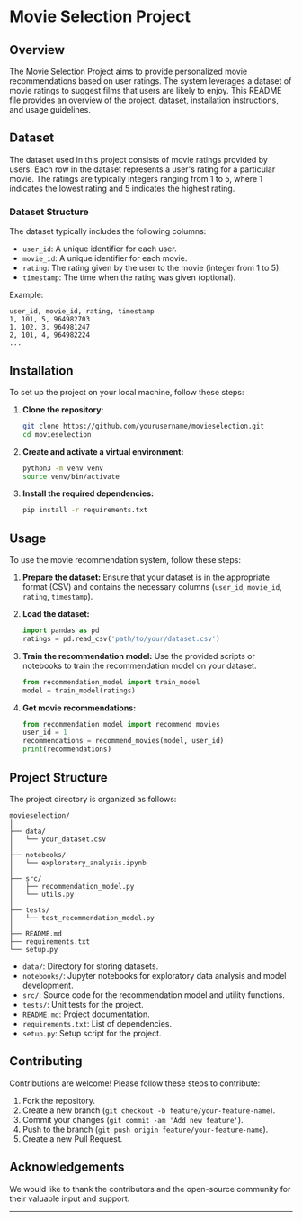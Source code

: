 # Movie Selection Project

## Overview
The Movie Selection Project aims to provide personalized movie recommendations based on user ratings. The system leverages a dataset of movie ratings to suggest films that users are likely to enjoy. This README file provides an overview of the project, dataset, installation instructions, and usage guidelines.

## Dataset
The dataset used in this project consists of movie ratings provided by users. Each row in the dataset represents a user's rating for a particular movie. The ratings are typically integers ranging from 1 to 5, where 1 indicates the lowest rating and 5 indicates the highest rating.

### Dataset Structure
The dataset typically includes the following columns:

- `user_id`: A unique identifier for each user.
- `movie_id`: A unique identifier for each movie.
- `rating`: The rating given by the user to the movie (integer from 1 to 5).
- `timestamp`: The time when the rating was given (optional).

Example:
```
user_id, movie_id, rating, timestamp
1, 101, 5, 964982703
1, 102, 3, 964981247
2, 101, 4, 964982224
...
```

## Installation
To set up the project on your local machine, follow these steps:

1. **Clone the repository:**
   ```sh
   git clone https://github.com/yourusername/movieselection.git
   cd movieselection
   ```

2. **Create and activate a virtual environment:**
   ```sh
   python3 -m venv venv
   source venv/bin/activate
   ```

3. **Install the required dependencies:**
   ```sh
   pip install -r requirements.txt
   ```

## Usage
To use the movie recommendation system, follow these steps:

1. **Prepare the dataset:** Ensure that your dataset is in the appropriate format (CSV) and contains the necessary columns (`user_id`, `movie_id`, `rating`, `timestamp`).

2. **Load the dataset:**
   ```python
   import pandas as pd
   ratings = pd.read_csv('path/to/your/dataset.csv')
   ```

3. **Train the recommendation model:** Use the provided scripts or notebooks to train the recommendation model on your dataset.
   ```python
   from recommendation_model import train_model
   model = train_model(ratings)
   ```

4. **Get movie recommendations:**
   ```python
   from recommendation_model import recommend_movies
   user_id = 1
   recommendations = recommend_movies(model, user_id)
   print(recommendations)
   ```

## Project Structure
The project directory is organized as follows:

```
movieselection/
│
├── data/
│   └── your_dataset.csv
│
├── notebooks/
│   └── exploratory_analysis.ipynb
│
├── src/
│   ├── recommendation_model.py
│   └── utils.py
│
├── tests/
│   └── test_recommendation_model.py
│
├── README.md
├── requirements.txt
└── setup.py
```

- `data/`: Directory for storing datasets.
- `notebooks/`: Jupyter notebooks for exploratory data analysis and model development.
- `src/`: Source code for the recommendation model and utility functions.
- `tests/`: Unit tests for the project.
- `README.md`: Project documentation.
- `requirements.txt`: List of dependencies.
- `setup.py`: Setup script for the project.

## Contributing
Contributions are welcome! Please follow these steps to contribute:

1. Fork the repository.
2. Create a new branch (`git checkout -b feature/your-feature-name`).
3. Commit your changes (`git commit -am 'Add new feature'`).
4. Push to the branch (`git push origin feature/your-feature-name`).
5. Create a new Pull Request.

## Acknowledgements
We would like to thank the contributors and the open-source community for their valuable input and support.

---

